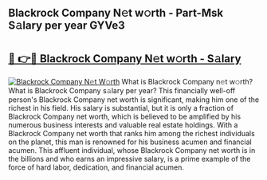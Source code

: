 ## Blackrock Company N𝚎t w𝚘rth - Part-Msk S𝚊lary per year GYVe3

# <h2><a href="http://gc3vew.nevu.top/?p=Blackrock+Company">🔗 👉🔴 Blackrock Company N𝚎t w𝚘rth - S𝚊lary</a></h2>

[![Blackrock Company N𝚎t W𝚘rth](https://i.imgur.com/Oavwk0R.jpeg)](http://gc3vew.nevu.top/?p=Blackrock+Company)
What is Blackrock Company n𝚎t w𝚘rth? What is Blackrock Company s𝚊lary per year?
This financially well-off person's Blackrock Company net worth is significant, making him one of the richest in his field. His salary is substantial, but it is only a fraction of Blackrock Company net worth, which is believed to be amplified by his numerous business interests and valuable real estate holdings. With a Blackrock Company net worth that ranks him among the richest individuals on the planet, this man is renowned for his business acumen and financial acumen. This affluent individual, whose Blackrock Company net worth is in the billions and who earns an impressive salary, is a prime example of the force of hard labor, dedication, and financial acumen.
